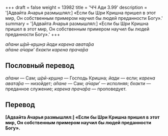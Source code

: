 +++
draft = false
weight = 13982
title = 'ЧЧ Ади 3.99'
description = '[Адвайта Ачарья размышлял:] «Если бы Шри Кришна пришел в этот мир, Он собственным примером научил бы людей преданности Богу».'
summary = '[Адвайта Ачарья размышлял:] «Если бы Шри Кришна пришел в этот мир, Он собственным примером научил бы людей преданности Богу».'
+++

_а̄пани ш́рӣ-кр̣шн̣а йади карена авата̄ра  
а̄пане а̄чари’ бхакти карена прача̄ра_

## Пословный перевод

_а̄пани_ — Сам; _ш́рӣ_\-_кр̣шн̣а_ — Господь Кришна; _йади_ — если; _карена_ _авата̄ра_ — низойдет; _а̄пане_ — Сам; _а̄чари’_ — исполняя; _бхакти_ — преданное служение; _карена_ _прача̄ра_ — проповедует.

## Перевод

**\[Адвайта Ачарья размышлял:\] «Если бы Шри Кришна пришел в этот мир, Он собственным примером научил бы людей преданности Богу».**
